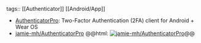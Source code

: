 tags:: [[Authenticator]] [[Android/App]]

- [AuthenticatorPro](https://authenticatorpro.jmh.me/): Two-Factor Authentication (2FA) client for Android + Wear OS
- [jamie-mh/AuthenticatorPro](https://github.com/jamie-mh/AuthenticatorPro)
  @@html: <a href="https://github.com/jamie-mh/AuthenticatorPro/"><img src="https://github-readme-stats-astronomer.vercel.app/api/pin/?username=jamie-mh&repo=AuthenticatorPro&theme=tokyonight" alt="jamie-mh/AuthenticatorPro"/></a>@@